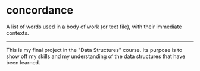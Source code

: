 # concordance
A list of words used in a body of work (or text file), with their immediate contexts.

--------------------------

This is my final project in the "Data Structures" course.
Its purpose is to show off my skills and my understanding of the data structures that have been learned.
